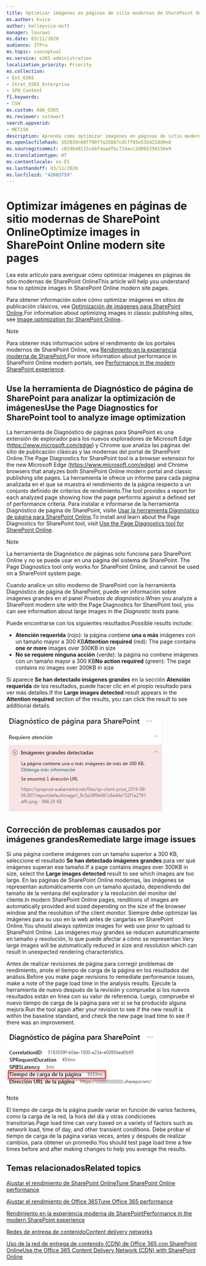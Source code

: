 ```yaml
---
title: Optimizar imágenes en páginas de sitio modernas de SharePoint Online
ms.author: kvice
author: kelleyvice-msft
manager: laurawi
ms.date: 03/11/2020
audience: ITPro
ms.topic: conceptual
ms.service: o365-administration
localization_priority: Priority
ms.collection:
- Ent_O365
- Strat_O365_Enterprise
- SPO_Content
f1.keywords:
- CSH
ms.custom: Adm_O365
ms.reviewer: sstewart
search.appverid:
- MET150
description: Aprenda cómo optimizar imágenes en páginas de sitio modernas de SharePoint Online
ms.openlocfilehash: 592839c68f790ffa35887cd1ff95e5354218d9e8
ms.sourcegitcommit: c024b48115cebfdaadfbc724acc2d065394156e9
ms.translationtype: HT
ms.contentlocale: es-ES
ms.lasthandoff: 03/11/2020
ms.locfileid: "42603759"
---
```

# <a name="optimize-images-in-sharepoint-online-modern-site-pages"></a><span data-ttu-id="21e64-103">Optimizar imágenes en páginas de sitio modernas de SharePoint Online</span><span class="sxs-lookup"><span data-stu-id="21e64-103">Optimize images in SharePoint Online modern site pages</span></span>

<span data-ttu-id="21e64-104">Lea este artículo para averiguar cómo optimizar imágenes en páginas de sitio modernas de SharePoint Online</span><span class="sxs-lookup"><span data-stu-id="21e64-104">This article will help you understand how to optimize images in SharePoint Online modern site pages.</span></span>

<span data-ttu-id="21e64-105">Para obtener información sobre cómo optimizar imágenes en sitios de publicación clásicos, vea [Optimización de imágenes para SharePoint Online](image-optimization-for-sharepoint-online.md).</span><span class="sxs-lookup"><span data-stu-id="21e64-105">For information about optimizing images in classic publishing sites, see [Image optimization for SharePoint Online](image-optimization-for-sharepoint-online.md)..</span></span>

>[!NOTE]
><span data-ttu-id="21e64-106">Para obtener más información sobre el rendimiento de los portales modernos de SharePoint Online, vea [Rendimiento en la experiencia moderna de SharePoint.](https://docs.microsoft.com/sharepoint/modern-experience-performance)</span><span class="sxs-lookup"><span data-stu-id="21e64-106">For more information about performance in SharePoint Online modern portals, see [Performance in the modern SharePoint experience](https://docs.microsoft.com/sharepoint/modern-experience-performance).</span></span>

## <a name="use-the-page-diagnostics-for-sharepoint-tool-to-analyze-image-optimization"></a><span data-ttu-id="21e64-107">Use la herramienta de Diagnóstico de página de SharePoint para analizar la optimización de imágenes</span><span class="sxs-lookup"><span data-stu-id="21e64-107">Use the Page Diagnostics for SharePoint tool to analyze image optimization</span></span>

<span data-ttu-id="21e64-108">La herramienta de Diagnóstico de páginas para SharePoint es una extensión de explorador para los nuevos exploradores de Microsoft Edge (https://www.microsoft.com/edge) y Chrome que analiza las páginas del sitio de publicación clásicas y las modernas del portal de SharePoint Online.</span><span class="sxs-lookup"><span data-stu-id="21e64-108">The Page Diagnostics for SharePoint tool is a browser extension for the new Microsoft Edge (https://www.microsoft.com/edge) and Chrome browsers that analyzes both SharePoint Online modern portal and classic publishing site pages.</span></span> <span data-ttu-id="21e64-109">La herramienta le ofrece un informe para cada página analizada en el que se muestra el rendimiento de la página respecto a un conjunto definido de criterios de rendimiento.</span><span class="sxs-lookup"><span data-stu-id="21e64-109">The tool provides a report for each analyzed page showing how the page performs against a defined set of performance criteria.</span></span> <span data-ttu-id="21e64-110">Para instalar e informarse de la herramienta Diagnóstico de página de SharePoint, visite [Usar la herramienta Diagnóstico de página para SharePoint Online](page-diagnostics-for-spo.md).</span><span class="sxs-lookup"><span data-stu-id="21e64-110">To install and learn about the Page Diagnostics for SharePoint tool, visit [Use the Page Diagnostics tool for SharePoint Online](page-diagnostics-for-spo.md).</span></span>

>[!NOTE]
><span data-ttu-id="21e64-111">La herramienta de Diagnóstico de páginas solo funciona para SharePoint Online y no se puede usar en una página del sistema de SharePoint. </span><span class="sxs-lookup"><span data-stu-id="21e64-111">The Page Diagnostics tool only works for SharePoint Online, and cannot be used on a SharePoint system page.</span></span>

<span data-ttu-id="21e64-112">Cuando analice un sitio moderno de SharePoint con la herramienta Diagnóstico de página de SharePoint, puede ver información sobre imágenes grandes en el panel _Pruebas de diagnóstico_.</span><span class="sxs-lookup"><span data-stu-id="21e64-112">When you analyze a SharePoint modern site with the Page Diagnostics for SharePoint tool, you can see information about large images in the _Diagnostic tests_ pane.</span></span>

<span data-ttu-id="21e64-113">Puede encontrarse con los siguientes resultados:</span><span class="sxs-lookup"><span data-stu-id="21e64-113">Possible results include:</span></span>

- <span data-ttu-id="21e64-114">**Atención requerida** (rojo): la página contiene **una o más** imágenes con un tamaño mayor a 300 KB</span><span class="sxs-lookup"><span data-stu-id="21e64-114">**Attention required** (red): The page contains **one or more** images over 300KB in size</span></span>
- <span data-ttu-id="21e64-115">**No se requiere ninguna acción** (verde): la página no contiene imágenes con un tamaño mayor a 300 KB</span><span class="sxs-lookup"><span data-stu-id="21e64-115">**No action required** (green): The page contains no images over 300KB in size</span></span>

<span data-ttu-id="21e64-116">Si aparece **Se han detectado imágenes grandes** en la sección **Atención requerida** de los resultados, puede hacer clic en el propio resultado para ver más detalles.</span><span class="sxs-lookup"><span data-stu-id="21e64-116">If the **Large images detected** result appears in the **Attention required** section of the results, you can click the result to see additional details.</span></span>

![Resultados de la herramienta Diagnóstico de página](media/modern-portal-optimization/pagediag-large-images.png)

## <a name="remediate-large-image-issues"></a><span data-ttu-id="21e64-118">Corrección de problemas causados por imágenes grandes</span><span class="sxs-lookup"><span data-stu-id="21e64-118">Remediate large image issues</span></span>

<span data-ttu-id="21e64-119">Si una página contiene imágenes con un tamaño superior a 300 KB, seleccione el resultado **Se han detectado imágenes grandes** para ver qué imágenes superan ese tamaño.</span><span class="sxs-lookup"><span data-stu-id="21e64-119">If a page contains images over 300KB in size, select the **Large images detected** result to see which images are too large.</span></span> <span data-ttu-id="21e64-120">En las páginas de SharePoint Online modernas, las imágenes se representan automáticamente con un tamaño ajustado, dependiendo del tamaño de la ventana del explorador y la resolución del monitor del cliente.</span><span class="sxs-lookup"><span data-stu-id="21e64-120">In modern SharePoint Online pages, renditions of images are automatically provided and sized depending on the size of the browser window and the resolution of the client monitor.</span></span> <span data-ttu-id="21e64-121">Siempre debe optimizar las imágenes para su uso en la web antes de cargarlas en SharePoint Online.</span><span class="sxs-lookup"><span data-stu-id="21e64-121">You should always optimize images for web use prior to upload to SharePoint Online.</span></span> <span data-ttu-id="21e64-122">Las imágenes muy grandes se reducen automáticamente en tamaño y resolución, lo que puede afectar a cómo se representan.</span><span class="sxs-lookup"><span data-stu-id="21e64-122">Very large images will be automatically reduced in size and resolution which can result in unexpected rendering characteristics.</span></span>

<span data-ttu-id="21e64-123">Antes de realizar revisiones de página para corregir problemas de rendimiento, anote el tiempo de carga de la página en los resultados del análisis.</span><span class="sxs-lookup"><span data-stu-id="21e64-123">Before you make page revisions to remediate performance issues, make a note of the page load time in the analysis results.</span></span> <span data-ttu-id="21e64-124">Ejecute la herramienta de nuevo después de la revisión y compruebe si los nuevos resultados están en línea con su valor de referencia. Luego, compruebe el nuevo tiempo de carga de la página para ver si se ha producido alguna mejora.</span><span class="sxs-lookup"><span data-stu-id="21e64-124">Run the tool again after your revision to see if the new result is within the baseline standard, and check the new page load time to see if there was an improvement.</span></span>

![Resultados de tiempo de carga de la página](media/modern-portal-optimization/pagediag-page-load-time.png)

>[!NOTE]
><span data-ttu-id="21e64-126">El tiempo de carga de la página puede variar en función de varios factores, como la carga de la red, la hora del día y otras condiciones transitorias.</span><span class="sxs-lookup"><span data-stu-id="21e64-126">Page load time can vary based on a variety of factors such as network load, time of day, and other transient conditions.</span></span> <span data-ttu-id="21e64-127">Debe probar el tiempo de carga de la página varias veces, antes y después de realizar cambios, para obtener un promedio.</span><span class="sxs-lookup"><span data-stu-id="21e64-127">You should test page load time a few times before and after making changes to help you average the results.</span></span>

## <a name="related-topics"></a><span data-ttu-id="21e64-128">Temas relacionados</span><span class="sxs-lookup"><span data-stu-id="21e64-128">Related topics</span></span>

[<span data-ttu-id="21e64-129">Ajustar el rendimiento de SharePoint Online</span><span class="sxs-lookup"><span data-stu-id="21e64-129">Tune SharePoint Online performance</span></span>](tune-sharepoint-online-performance.md)

[<span data-ttu-id="21e64-130">Ajustar el rendimiento de Office 365</span><span class="sxs-lookup"><span data-stu-id="21e64-130">Tune Office 365 performance</span></span>](tune-office-365-performance.md)

[<span data-ttu-id="21e64-131">Rendimiento en la experiencia moderna de SharePoint</span><span class="sxs-lookup"><span data-stu-id="21e64-131">Performance in the modern SharePoint experience</span></span>](https://docs.microsoft.com/sharepoint/modern-experience-performance)

[<span data-ttu-id="21e64-132">Redes de entrega de contenido</span><span class="sxs-lookup"><span data-stu-id="21e64-132">Content delivery networks</span></span>](content-delivery-networks.md)

[<span data-ttu-id="21e64-133">Uso de la red de entrega de contenido (CDN) de Office 365 con SharePoint Online</span><span class="sxs-lookup"><span data-stu-id="21e64-133">Use the Office 365 Content Delivery Network (CDN) with SharePoint Online</span></span>](use-office-365-cdn-with-spo.md)
